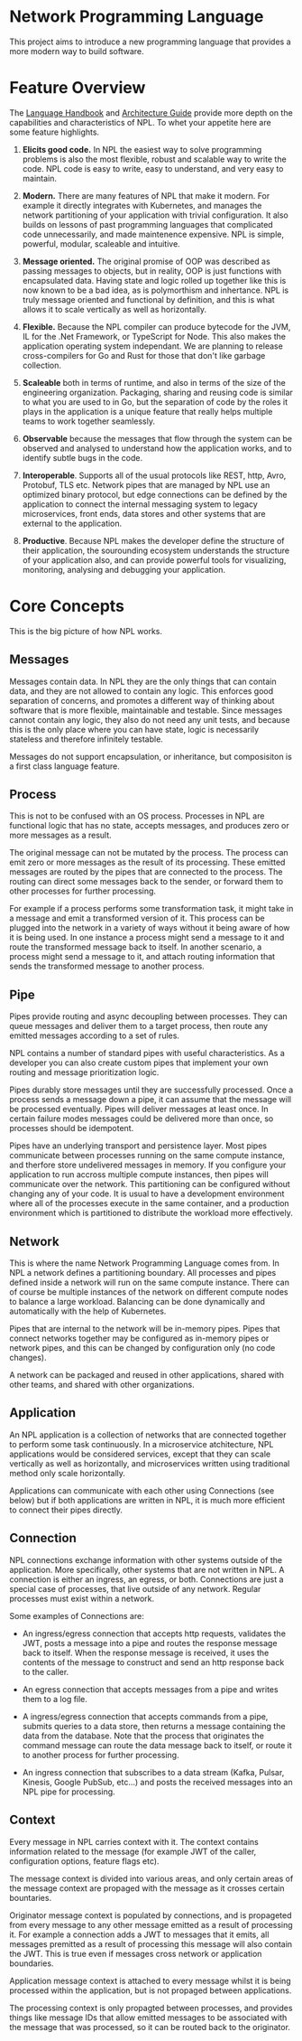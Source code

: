 # Network Programming Language

This project aims to introduce a new programming language that provides a more modern way to build software.

# Feature Overview

The [Language Handbook](LANGUAGE.md) and [Architecture Guide](ARCHITECTURE.md) provide more depth on the capabilities and characteristics of NPL. To whet your appetite here are some feature highlights.

1. **Elicits good code.** In NPL the easiest way to solve programming problems is also the most flexible, robust and scalable way to write the code. NPL code is easy to write, easy to understand, and very easy to maintain.

1. **Modern.** There are many features of NPL that make it modern. For example it directly integrates with Kubernetes, and manages the network partitioning of your application with trivial configuration. It also builds on lessons of past programming languages that complicated code unnecessarily, and made maintenence expensive. NPL is simple, powerful, modular, scaleable and intuitive.

1. **Message oriented.** The original promise of OOP was described as passing messages to objects, but in reality, OOP is just functions with encapsulated data. Having state and logic rolled up together like this is now known to be a bad idea, as is polymorthism and inhertance. NPL is truly message oriented and functional by definition, and this is what allows it to scale vertically as well as horizontally.

1. **Flexible.** Because the NPL compiler can produce bytecode for the JVM, IL for the .Net Framework, or TypeScript for Node. This also makes the application operating system independant. We are planning to release cross-compilers for Go and Rust for those that don't like garbage collection.

1. **Scaleable** both in terms of runtime, and also in terms of the size of the engineering organization. Packaging, sharing and reusing code is similar to what you are used to in Go, but the separation of code by the roles it plays in the application is a unique feature that really helps multiple teams to work together seamlessly.

1. **Observable** because the messages that flow through the system can be observed and analysed to understand how the application works, and to identify subtle bugs in the code.

1. **Interoperable**. Supports all of the usual protocols like REST, http, Avro, Protobuf, TLS etc. Network pipes that are managed by NPL use an optimized binary protocol, but edge connections can be defined by the application to connect the internal messaging system to legacy microservices, front ends, data stores and other systems that are external to the application.

1. **Productive**. Because NPL makes the developer define the structure of their application, the sourounding ecosystem understands the structure of your application also, and can provide powerful tools for visualizing, monitoring, analysing and debugging your application.

# Core Concepts

This is the big picture of how NPL works.

## Messages

Messages contain data. In NPL they are the only things that can contain data, and they are not allowed to contain any logic. This enforces good separation of concerns, and promotes a different way of thinking about software that is more flexible, maintainable and testable. Since messages cannot contain any logic, they also do not need any unit tests, and because this is the only place where you can have state, logic is necessarily stateless and therefore infinitely testable.

Messages do not support encapsulation, or inheritance, but composisiton is a first class language feature.

## Process

This is not to be confused with an OS process. Processes in NPL are functional logic that has no state, accepts messages, and produces zero or more messages as a result.

The original message can not be mutated by the process. The process can emit zero or more messages as the result of its processing. These emitted messages are routed by the pipes that are connected to the process. The routing can direct some messages back to the sender, or forward them to other processes for further processing.

For example if a process performs some transformation task, it might take in a message and emit a transformed version of it. This process can be plugged into the network in a variety of ways without it being aware of how it is being used. In one instance a process might send a message to it and route the transformed message back to itself. In another scenario, a process might send a message to it, and attach routing information that sends the transformed message to another process.

## Pipe

Pipes provide routing and async decoupling between processes. They can queue messages and deliver them to a target process, then route any emitted messages according to a set of rules.

NPL contains a number of standard pipes with useful characteristics. As a developer you can also create custom pipes that implement your own routing and message prioritization logic.

Pipes durably store messages until they are successfully processed. Once a process sends a message down a pipe, it can assume that the message will be processed eventually. Pipes will deliver messages at least once. In certain failure modes messages could be delivered more than once, so processes should be idempotent.

Pipes have an underlying transport and persistence layer. Most pipes communicate between processes running on the same compute instance, and therfore store undelivered messages in memory. If you configure your application to run accross multiple compute instances, then pipes will communicate over the network. This partitioning can be configured without changing any of your code. It is usual to have a development environment where all of the processes execute in the same container, and a production environment which is partitioned to distribute the workload more effectively.

## Network

This is where the name Network Programming Language comes from. In NPL a network defines a partitioning boundary. All processes and pipes defined inside a network will run on the same compute instance. There can of course be multiple instances of the network on different compute nodes to balance a large workload. Balancing can be done dynamically and automatically with the help of Kubernetes.

Pipes that are internal to the network will be in-memory pipes. Pipes that connect networks together may be configured as in-memory pipes or network pipes, and this can be changed by configuration only (no code changes).

A network can be packaged and reused in other applications, shared with other teams, and shared with other organizations.

## Application

An NPL application is a collection of networks that are connected together to perform some task continuously. In a microservice atchitecture, NPL applications would be considered services, except that they can scale vertically as well as horizontally, and microservices written using traditional method only scale horizontally.

Applications can communicate with each other using Connections (see below) but if both applications are written in NPL, it is much more efficient to connect their pipes directly.


## Connection

NPL connections exchange information with other systems outside of the application. More specifically, other systems that are not written in NPL. A connection is either an ingress, an egress, or both. Connections are just a special case of processes, that live outside of any network. Regular processes must exist within a network.

Some examples of Connections are:

* An ingress/egress connection that accepts http requests, validates the JWT, posts a message into a pipe and routes the response message back to itself. When the response message is received, it uses the contents of the message to construct and send an http response back to the caller.

* An egress connection that accepts messages from a pipe and writes them to a log file.

* A ingress/egress connection that accepts commands from a pipe, submits queries to a data store, then returns a message containing the data from the database. Note that the process that originates the command message can route the data message back to itself, or route it to another process for further processing.

* An ingress connection that subscribes to a data stream (Kafka, Pulsar, Kinesis, Google PubSub, etc...) and posts the received messages into an NPL pipe for processing.

## Context

Every message in NPL carries context with it. The context contains information related to the message (for example JWT of the caller, configuration options, feature flags etc).

The message context is divided into various areas, and only certain areas of the message context are propaged with the message as it crosses certain bountaries.

Originator message context is populated by connections, and is propageted from every message to any other message emitted as a result of processing it. For example a connection adds a JWT to messages that it emits, all messages premitted as a result of processing this message will also contain the JWT. This is true even if messages cross network or application boundaries.

Application message context is attached to every message whilst it is being processed within the application, but is not propaged between applications.

The processing context is only propagted between processes, and provides things like message IDs that allow emitted messages to be associated with the message that was processed, so it can be routed back to the originator.